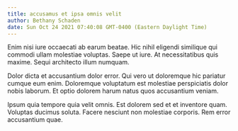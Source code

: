 ```yaml
---
title: accusamus et ipsa omnis velit
author: Bethany Schaden
date: Sun Oct 24 2021 07:40:08 GMT-0400 (Eastern Daylight Time)
---
```

Enim nisi iure occaecati ab earum beatae. Hic nihil eligendi similique qui commodi ullam molestiae voluptas. Saepe ut iure. At necessitatibus quis maxime. Sequi architecto illum numquam.

 Dolor dicta et accusantium dolor error. Qui vero ut doloremque hic pariatur cumque eum enim. Doloremque voluptatum est molestiae perspiciatis dolor nobis laborum. Et optio dolorem harum natus quos accusantium veniam.

 Ipsum quia tempore quia velit omnis. Est dolorem sed et et inventore quam. Voluptas ducimus soluta. Facere nesciunt non molestiae corporis. Rem error accusantium quae.